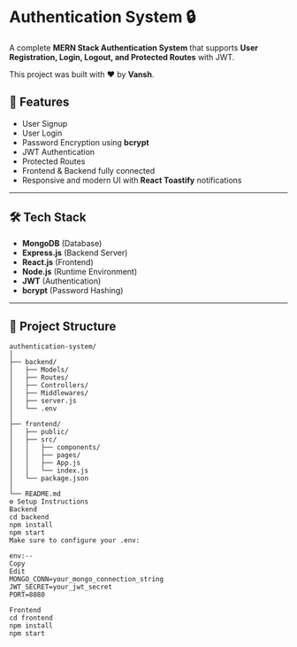 # Authentication System 🔒

A complete **MERN Stack Authentication System** that supports **User Registration, Login, Logout, and Protected Routes** with JWT.

This project was built with ❤️ by **Vansh**.

## 🚀 Features
- User Signup
- User Login
- Password Encryption using **bcrypt**
- JWT Authentication
- Protected Routes
- Frontend & Backend fully connected
- Responsive and modern UI with **React Toastify** notifications

---

## 🛠️ Tech Stack
- **MongoDB** (Database)
- **Express.js** (Backend Server)
- **React.js** (Frontend)
- **Node.js** (Runtime Environment)
- **JWT** (Authentication)
- **bcrypt** (Password Hashing)

---

## 📂 Project Structure
```plaintext
authentication-system/
│
├── backend/
│   ├── Models/
│   ├── Routes/
│   ├── Controllers/
│   ├── Middlewares/
│   ├── server.js
│   └── .env
│
├── frontend/
│   ├── public/
│   ├── src/
│   │   ├── components/
│   │   ├── pages/
│   │   ├── App.js
│   │   └── index.js
│   └── package.json
│
└── README.md
⚙️ Setup Instructions
Backend
cd backend
npm install
npm start
Make sure to configure your .env:

env:--
Copy
Edit
MONGO_CONN=your_mongo_connection_string
JWT_SECRET=your_jwt_secret
PORT=8080

Frontend
cd frontend
npm install
npm start
